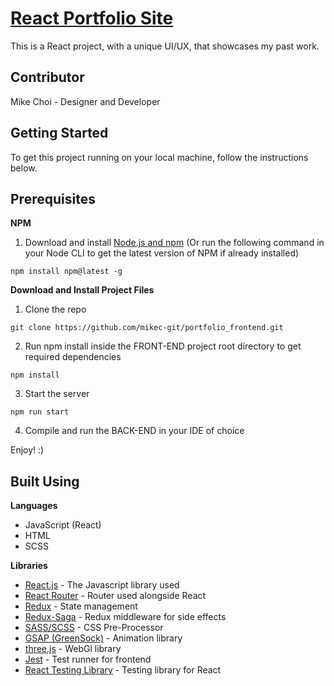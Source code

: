 # [React Portfolio Site](https://www.mikechoi.dev/)
This is a React project, with a unique UI/UX, that showcases my past work.

## Contributor
Mike Choi - Designer and Developer

## Getting Started
To get this project running on your local machine, follow the instructions below.

## Prerequisites
**NPM**
1) Download and install [Node.js and npm](https://nodejs.org/en/)
(Or run the following command in your Node CLI to get the latest version of NPM if already installed)
```
npm install npm@latest -g
```

**Download and Install Project Files**
1) Clone the repo
```
git clone https://github.com/mikec-git/portfolio_frontend.git
```

2) Run npm install inside the FRONT-END project root directory to get required dependencies
```
npm install
```

3) Start the server
```
npm run start
```

4) Compile and run the BACK-END in your IDE of choice

Enjoy! :)

## Built Using
**Languages**
- JavaScript (React)
- HTML
- SCSS

**Libraries**
- [React.js](https://reactjs.org/) - The Javascript library used
- [React Router](https://reacttraining.com/react-router/) - Router used alongside React
- [Redux](https://redux.js.org/) - State management
- [Redux-Saga](https://redux-saga.js.org/) - Redux middleware for side effects
- [SASS/SCSS](https://sass-lang.com/) - CSS Pre-Processor
- [GSAP (GreenSock)](https://greensock.com/gsap) - Animation library
- [three.js](https://threejs.org/) - WebGl library
- [Jest](https://jestjs.io/) - Test runner for frontend
- [React Testing Library](https://github.com/kentcdodds/react-testing-library) - Testing library for React